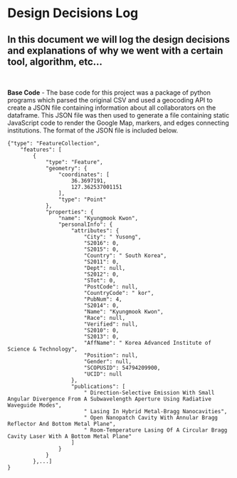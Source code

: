 # Design Decisions Log
## In this document we will log the design decisions and explanations of why we went with a certain tool, algorithm, etc...

</br>

**Base Code** - The base code for this project was a package of python programs which parsed the original CSV and used a geocoding API to create a JSON file containing information about all collaborators on the dataframe. This JSON file was then used to generate a file containing static JavaScript code to render the Google Map, markers, and edges connecting institutions. The format of the JSON file is included below.
```
{"type": "FeatureCollection",
    "features": [
        {
            "type": "Feature",
            "geometry": {
                "coordinates": [
                    36.3697191,
                    127.362537001151
                ],
                "type": "Point"
            },
            "properties": {
                "name": "Kyungmook Kwon",
                "personalInfo": {
                    "attributes": {
                        "City": " Yusong",
                        "S2016": 0,
                        "S2015": 0,
                        "Country": " South Korea",
                        "S2011": 0,
                        "Dept": null,
                        "S2012": 0,
                        "STot": 0,
                        "PostCode": null,
                        "CountryCode": " kor",
                        "PubNum": 4,
                        "S2014": 0,
                        "Name": "Kyungmook Kwon",
                        "Race": null,
                        "Verified": null,
                        "S2010": 0,
                        "S2013": 0,
                        "AffName": " Korea Advanced Institute of Science & Technology",
                        "Position": null,
                        "Gender": null,
                        "SCOPUSID": 54794209900,
                        "UCID": null
                    },
                    "publications": [
                        " Direction-Selective Emission With Small Angular Divergence From A Subwavelength Aperture Using Radiative Waveguide Modes",
                        " Lasing In Hybrid Metal-Bragg Nanocavities",
                        " Open Nanopatch Cavity With Annular Bragg Reflector And Bottom Metal Plane",
                        " Room-Temperature Lasing Of A Circular Bragg Cavity Laser With A Bottom Metal Plane"
                    ]
                }
            }
        },...]
}
```